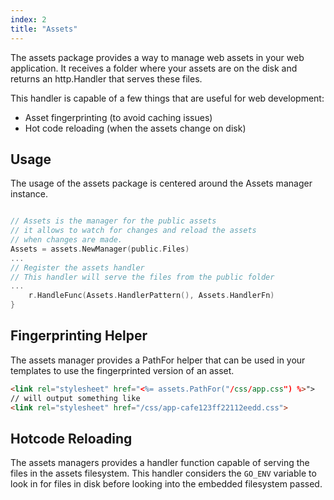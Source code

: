 ```yaml
---
index: 2
title: "Assets"
---
```


The assets package provides a way to manage web assets in your web application. It receives a folder where your assets are on the disk and returns an http.Handler that serves these files.

This handler is capable of a few things that are useful for web development:
- Asset fingerprinting (to avoid caching issues)
- Hot code reloading (when the assets change on disk)

## Usage

The usage of the assets package is centered around the Assets manager instance.

```go

// Assets is the manager for the public assets
// it allows to watch for changes and reload the assets
// when changes are made.
Assets = assets.NewManager(public.Files)
...
// Register the assets handler
// This handler will serve the files from the public folder
...
	r.HandleFunc(Assets.HandlerPattern(), Assets.HandlerFn)
}
```

## Fingerprinting Helper
The assets manager provides a PathFor helper that can be used in your templates to use the fingerprinted version of an asset.

```html
<link rel="stylesheet" href="<%= assets.PathFor("/css/app.css") %>">
// will output something like
<link rel="stylesheet" href="/css/app-cafe123ff22112eedd.css">
```

## Hotcode Reloading
The assets managers provides a handler function capable of serving the files in the assets filesystem. This handler considers the `GO_ENV` variable to look in for files in disk before looking into the embedded filesystem passed.
